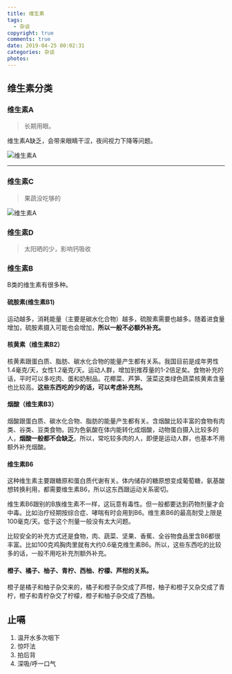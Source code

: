 ```yaml
---
title: 维生素
tags:
  - 杂谈
copyright: true
comments: true
date: 2019-04-25 00:02:31
categories: 杂谈
photos:
---
```


## 维生素分类

### 维生素A

> 长期用眼。

维生素A缺乏，会带来眼睛干涩，夜间视力下降等问题。

![维生素A](http://cdn.mydearest.cn/blog/images/VA.jpg)

---
<!--more-->

### 维生素C

> 果蔬没吃够的

![维生素A](http://cdn.mydearest.cn/blog/images/VC.jpg)

### 维生素D

> 太阳晒的少，影响钙吸收

### 维生素B

B类的维生素有很多种。

#### 硫胺素(维生素B1)

运动越多，消耗能量（主要是碳水化合物）越多，硫胺素需要也越多。随着进食量增加，硫胺素摄入可能也会增加，**所以一般不必额外补充。**

#### 核黄素（维生素B2）

核黄素跟蛋白质、脂肪、碳水化合物的能量产生都有关系。我国目前是成年男性1.4毫克/天，女性1.2毫克/天。运动人群，增加到推荐量的1-2倍足矣。食物补充的话，平时可以多吃肉、蛋和奶制品。花椰菜、芦笋、菠菜这类绿色蔬菜核黄素含量也比较高。**这些东西吃的少的话，可以考虑补充剂。**

#### 烟酸（维生素B3）

烟酸跟蛋白质、碳水化合物、脂肪的能量产生都有关。含烟酸比较丰富的食物有肉类、谷类、豆类食物。因为色氨酸在体内能转化成烟酸，动物蛋白摄入比较多的人，**烟酸一般都不会缺乏**。所以，常吃较多肉的人，即便是运动人群，也基本不用额外补充烟酸。

#### 维生素B6

这种维生素主要跟糖原和蛋白质代谢有关。体内储存的糖原想变成葡萄糖，氨基酸想转换利用，都需要维生素B6，所以这东西跟运动关系密切。

维生素B6跟别的B族维生素不一样，这玩意有毒性。但一般都要达到药物剂量才会中毒。比如治疗经期按综合症、哮喘有时会用到B6。维生素B6的最高耐受上限是100毫克/天。低于这个剂量一般没有太大问题。

比较安全的补充方式还是食物，肉、蔬菜、坚果、香蕉、全谷物食品里含B6都很丰富。比如100克鸡胸肉里就有大约0.6毫克维生素B6。所以，这些东西吃的比较多的话，一般不用吃补充剂额外补充。

#### 橙子、橘子、柚子、青柠、西柚、柠檬、芦柑的关系。

橙子是橘子和柚子杂交来的，橘子和橙子杂交成了芦柑，柚子和橙子又杂交成了青柠，橙子和青柠杂交了柠檬，橙子和柚子杂交成了西柚。

## 止嗝
1. 温开水多次咽下
2. 惊吓法
3. 拍后背
4. 深吸/呼一口气
